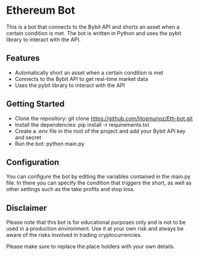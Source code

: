 # Ethereum Bot

This is a bot that connects to the Bybit API and shorts an asset when a certain condition is met. The bot is written in Python and uses the pybit library to interact with the API.

## Features
- Automatically short an asset when a certain condition is met
- Connects to the Bybit API to get real-time market data
- Uses the pybit library to interact with the API

## Getting Started
- Clone the repository: git clone https://github.com/litosmunoz/Eth-bot.git
- Install the dependencies: pip install -r requirements.txt
- Create a .env file in the root of the project and add your Bybit API key and secret
- Run the bot: python main.py

## Configuration
You can configure the bot by editing the variables contained in the main.py file. In there you can specify the condition that triggers the short, as well as other settings such as the take profits and stop loss.

## Disclaimer
Please note that this bot is for educational purposes only and is not to be used in a production environment. Use it at your own risk and always be aware of the risks involved in trading cryptocurrencies.

Please make sure to replace the place holders with your own details.


